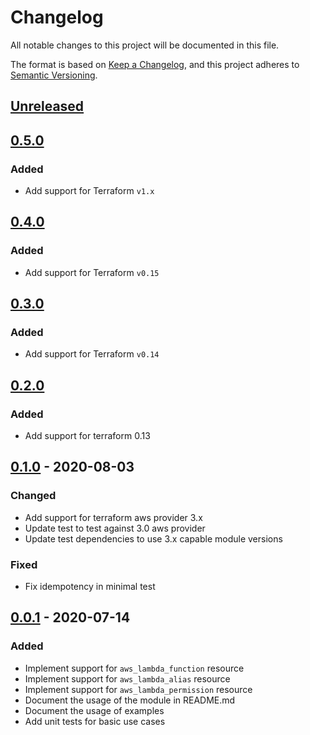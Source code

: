 # Changelog

All notable changes to this project will be documented in this file.

The format is based on [Keep a Changelog](https://keepachangelog.com/en/1.0.0/),
and this project adheres to [Semantic Versioning](https://semver.org/spec/v2.0.0.html).

## [Unreleased]

## [0.5.0]

### Added

- Add support for Terraform `v1.x`

## [0.4.0]

### Added

- Add support for Terraform `v0.15`

## [0.3.0]

### Added

- Add support for Terraform `v0.14`

## [0.2.0]

### Added

- Add support for terraform 0.13

## [0.1.0] - 2020-08-03

### Changed

- Add support for terraform aws provider 3.x
- Update test to test against 3.0 aws provider
- Update test dependencies to use 3.x capable module versions

### Fixed

- Fix idempotency in minimal test

## [0.0.1] - 2020-07-14

### Added

- Implement support for `aws_lambda_function` resource
- Implement support for `aws_lambda_alias` resource
- Implement support for `aws_lambda_permission` resource
- Document the usage of the module in README.md
- Document the usage of examples
- Add unit tests for basic use cases

<!-- markdown-link-check-disable -->

[unreleased]: https://github.com/mineiros-io/terraform-aws-lambda-function/compare/v0.5.0...HEAD
[0.5.0]: https://github.com/mineiros-io/terraform-aws-lambda-function/compare/v0.4.0...v0.5.0

<!-- markdown-link-check-disabled -->

[0.4.0]: https://github.com/mineiros-io/terraform-aws-lambda-function/compare/v0.3.0...v0.4.0
[0.3.0]: https://github.com/mineiros-io/terraform-aws-lambda-function/compare/v0.2.0...v0.3.0
[0.2.0]: https://github.com/mineiros-io/terraform-aws-lambda-function/compare/v0.1.0...v0.2.0
[0.1.0]: https://github.com/mineiros-io/terraform-aws-lambda-function/compare/v0.0.1...v0.1.0
[0.0.1]: https://github.com/mineiros-io/terraform-aws-lambda-function/releases/tag/v0.0.1
